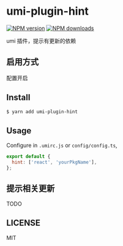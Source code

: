 # umi-plugin-hint

[![NPM version](https://img.shields.io/npm/v/umi-plugin-hint.svg?style=flat)](https://npmjs.org/package/umi-plugin-hint) [![NPM downloads](http://img.shields.io/npm/dm/umi-plugin-hint.svg?style=flat)](https://npmjs.org/package/umi-plugin-hint)

umi 插件，提示有更新的依赖

## 启用方式

配置开启

## Install

```bash
$ yarn add umi-plugin-hint
```

## Usage

Configure in `.umirc.js` or `config/config.ts`,

```js
export default {
  hint: ['react', 'yourPkgName'],
};
```

## 提示相关更新

TODO

## LICENSE

MIT
